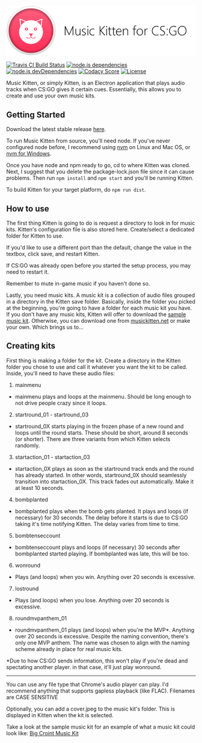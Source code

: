 [![Music Kitten for CS:GO](https://raw.githubusercontent.com/CorySanin/Kitten-for-CSGO/master/assets/readme-header.png "Music Kitten for CS:GO")](https://musickitten.net)

[![Travis CI Build Status](https://api.travis-ci.org/CorySanin/Kitten-for-CSGO.svg?branch=master)](https://travis-ci.org/CorySanin/Kitten-for-CSGO)
[![node.js dependencies](https://david-dm.org/CorySanin/Kitten-for-CSGO.svg)](https://david-dm.org/CorySanin/Kitten-for-CSGO)
[![node.js devDependencies](https://david-dm.org/CorySanin/Kitten-for-CSGO/dev-status.svg)](https://david-dm.org/CorySanin/Kitten-for-CSGO?type=dev)
[![Codacy Score](https://api.codacy.com/project/badge/Grade/7b187bf2c3344d56868021e0609eded2)](https://www.codacy.com/app/CorySanin/Kitten-for-CSGO?utm_source=github.com&amp;utm_medium=referral&amp;utm_content=CorySanin/Kitten-for-CSGO&amp;utm_campaign=Badge_Grade)
[![License](https://img.shields.io/github/license/CorySanin/Kitten-for-CSGO.svg)](LICENSE)

Music Kitten, or simply Kitten, is an Electron application that plays audio
tracks when CS:GO gives it certain cues. Essentially, this allows you to
create and use your own music kits.

## Getting Started
Download the latest stable release
[here](https://www.musickitten.net/download/).

To run Music Kitten from source, you'll need node. If you've never
configured node before, I recommend using
[nvm](https://github.com/creationix/nvm#install-script) on Linux and Mac OS,
or [nvm for Windows](https://github.com/coreybutler/nvm-windows).

Once you have node and npm ready to go, cd to where Kitten was cloned. Next, I
suggest that you delete the package-lock.json file since it can cause problems.
Then run `npm install` and `npm start` and you'll be running Kitten.

To build Kitten for your target platform, do `npm run dist`.

## How to use
The first thing Kitten is going to do is request a directory to look in for
music kits. Kitten's configuration file is also stored here. Create/select a
dedicated folder for Kitten to use.

If you'd like to use a different port than the default, change the value in the
textbox, click save, and restart Kitten.

If CS:GO was already open before you started the setup process, you may need to
restart it.

Remember to mute in-game music if you haven't done so.

Lastly, you need music kits. A music kit is a collection of audio files grouped
in a directory in the Kitten save folder. Basically, inside the folder you
picked at the beginning, you're going to have a folder for each music kit you
have. If you don't have any music kits, Kitten will offer to download the
[sample music kit](https://www.musickitten.net/kit/1). Otherwise, you can
download one from [musickitten.net](https://www.musickitten.net/browse/) or make
your own. Which brings us to...

## Creating kits
First thing is making a folder for the kit. Create a directory in the Kitten
folder you chose to use and call it whatever you want the kit to be called.
Inside, you'll need to have these audio files:


1. mainmenu

  * mainmenu plays and loops at the mainmenu. Should be long enough to not drive
  people crazy since it loops.

2. startround_01 - startround_03

  * startround_0X starts playing in the frozen phase of a new round and loops
  until the round starts. These should be short, around 8 seconds (or shorter).
  There are three variants from which Kitten selects randomly.

3. startaction_01 - startaction_03

  * startaction_0X plays as soon as the startround track ends and the round has
  already started. In other words, startround_0X should seamlessly transition
  into startaction_0X. This track fades out automatically. Make it at least 10
  seconds.

4. bombplanted

  * bombplanted plays when the bomb gets planted. It plays and loops (if necessary) for
  30 seconds. The delay before it starts is due to CS:GO taking it's time
  notifying Kitten. The delay varies from time to time.

5. bombtenseccount

  * bombtenseccount plays and loops (if necessary) 30 seconds after bombplanted
  started playing. If bombplanted was late, this will be too.

6. wonround

  * Plays (and loops) when you win. Anything over 20 seconds is excessive.

7. lostround

  * Plays (and loops) when you lose. Anything over 20 seconds is excessive.

8. roundmvpanthem_01

  * roundmvpanthem_01 plays (and loops) when you're the MVP\*.
   Anything over 20 seconds is excessive. Despite the naming convention,
  there's only one MVP anthem. The name was chosen to align with the naming
  scheme already in place for real music kits.

  \*Due to how CS:GO sends information, this won't play if you're dead and
  spectating another player. in that case, it'll just play wonround.

---

You can use any file type that Chrome's audio player can play. I'd recommend
anything that supports gapless playback (like FLAC). Filenames are CASE
SENSITIVE

Optionally, you can add a cover.jpeg to the music kit's folder. This is
displayed in Kitten when the kit is selected.

Take a look at the sample music kit for an example of what a music kit could
look like:
[Big Croint Music Kit](https://www.musickitten.net/kit/1)
